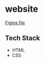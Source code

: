 # website

[Figma file](https://www.figma.com/file/choBrAnDSMuQ4w6VSUGfrb/Untitled?node-id=0%3A1)

## Tech Stack
- HTML
- CSS
